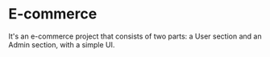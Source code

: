 # E-commerce
It's an e-commerce project that consists of two parts: a User section and an Admin section, with a simple UI.
